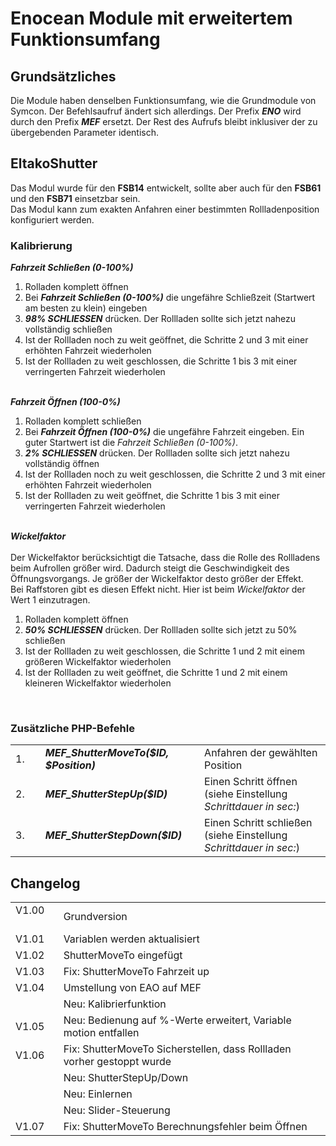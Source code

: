 <!DOCTYPE html>
<html lang="de">
  <head>
    <meta charset="utf-8">
	<meta name="viewport" content="width=device-width">
  </head>

  <body>
	<h1>Enocean Module mit erweitertem Funktionsumfang</h1>
	<h2>Grundsätzliches</h2>
	Die Module haben denselben Funktionsumfang, wie die Grundmodule von Symcon.
	Der Befehlsaufruf ändert sich allerdings. Der Prefix <b><i>ENO</i></b> wird durch den Prefix <b><i>MEF</i></b> ersetzt. Der Rest des Aufrufs bleibt inklusiver der zu übergebenden Parameter identisch.
	<h2>EltakoShutter</h2>
	Das Modul wurde für den <b>FSB14</b> entwickelt, sollte aber auch für den <b>FSB61</b> und den <b>FSB71</b> einsetzbar sein.<br>
	Das Modul kann zum exakten Anfahren einer bestimmten Rollladenposition konfiguriert werden.
	<h3>Kalibrierung</h3>
	<b><i>Fahrzeit Schließen (0-100%)</i></b>
	<ol>
		<li>Rolladen komplett öffnen</li>
		<li>Bei <b><i>Fahrzeit Schließen (0-100%)</i></b> die ungefähre Schließzeit (Startwert am besten zu klein) eingeben</li>
		<li><b><i>98% SCHLIESSEN</i></b> drücken. Der Rollladen sollte sich jetzt nahezu vollständig schließen</li>
		<li>Ist der Rollladen noch zu weit geöffnet, die Schritte 2 und 3 mit einer erhöhten Fahrzeit wiederholen</li>
		<li>Ist der Rollladen zu weit geschlossen, die Schritte 1 bis 3 mit einer verringerten Fahrzeit wiederholen</li>
	</ol><br> 	
	<b><i>Fahrzeit Öffnen (100-0%)</i></b>
	<ol>
		<li>Rolladen komplett schließen</li>
		<li>Bei <b><i>Fahrzeit Öffnen (100-0%)</i></b> die ungefähre Fahrzeit eingeben. Ein guter Startwert ist die <i>Fahrzeit Schließen (0-100%)</i>.</li>
		<li><b><i>2% SCHLIESSEN</i></b> drücken. Der Rollladen sollte sich jetzt nahezu vollständig öffnen</li>
		<li>Ist der Rollladen noch zu weit geschlossen, die Schritte 2 und 3 mit einer erhöhten Fahrzeit wiederholen</li>
		<li>Ist der Rollladen zu weit geöffnet, die Schritte 1 bis 3 mit einer verringerten Fahrzeit wiederholen</li>
	</ol><br> 	
	<b><i>Wickelfaktor</i></b><br><br>
	Der Wickelfaktor berücksichtigt die Tatsache, dass die Rolle des Rollladens beim Aufrollen größer wird. Dadurch steigt die Geschwindigkeit des Öffnungsvorgangs. 
	Je größer der Wickelfaktor desto größer der Effekt.<br>
	Bei Raffstoren gibt es diesen Effekt nicht. Hier ist beim  <i>Wickelfaktor</i> der Wert 1 einzutragen.<br>
	<ol>
		<li>Rolladen komplett öffnen</li>
		<li><b><i>50% SCHLIESSEN</i></b> drücken. Der Rollladen sollte sich jetzt zu 50% schließen</li>
		<li>Ist der Rollladen zu weit geschlossen, die Schritte 1 und 2 mit einem größeren Wickelfaktor wiederholen</li>
		<li>Ist der Rollladen zu weit geöffnet, die Schritte 1 und 2 mit einem kleineren Wickelfaktor wiederholen</li>
	</ol><br> 	
	<h3>Zusätzliche PHP-Befehle</h3>
	<table>
	  <tr>
		<td>1.&nbsp;&nbsp;&nbsp;&nbsp;</td>
		<td><b><i>MEF_ShutterMoveTo($ID, $Position)</i></b>&nbsp;&nbsp;&nbsp;&nbsp;</td>
		<td>Anfahren der gewählten Position</td>
	  </tr>
	  <tr>
		<td>2.</td>
		<td><b><i>MEF_ShutterStepUp($ID)</i></b></td>
		<td>Einen Schritt öffnen (siehe Einstellung <i>Schrittdauer in sec:</i>)</td>
	  </tr>
	  <tr>
		<td>3.</td>
		<td><b><i>MEF_ShutterStepDown($ID)</i></b></td>
		<td>Einen Schritt schließen (siehe Einstellung <i>Schrittdauer in sec:</i>)</td>
	  </tr>
	</table>
	<h2>Changelog</h2>
	<table>
	  <tr>
		<td>V1.00 &nbsp;&nbsp;&nbsp;&nbsp;</td>
		<td>Grundversion</td>
	  </tr>
	  <tr>
		<td>V1.01</td>
		<td>Variablen werden aktualisiert</td>
	  </tr>
	  <tr>
		<td>V1.02</td>
		<td>ShutterMoveTo eingefügt</td>
	  </tr>
	  <tr>
		<td>V1.03</td>
		<td>Fix: ShutterMoveTo Fahrzeit up</td>
	  </tr>
	  <tr>
		<td>V1.04</td>
		<td>Umstellung von EAO auf MEF</td>
	  </tr>
	  <tr>
		<td></td>
		<td>Neu: Kalibrierfunktion</td>
	  </tr>
	  <tr>
		<td>V1.05</td>
		<td>Neu: Bedienung auf %-Werte erweitert, Variable motion entfallen</td>
	  </tr>
	  <tr>
		<td>V1.06</td>
		<td>Fix: ShutterMoveTo Sicherstellen, dass Rollladen vorher gestoppt wurde</td>
	  </tr>
	  <tr>
		<td></td>
		<td>Neu: ShutterStepUp/Down</td>
	  </tr>
	  <tr>
		<td></td>
		<td>Neu: Einlernen</td>
	  </tr>
	  <tr>
		<td></td>
		<td>Neu: Slider-Steuerung</td>
	  </tr>
	  <tr>
		<td>V1.07</td>
		<td>Fix: ShutterMoveTo Berechnungsfehler beim Öffnen</td>
	  </tr>
	</table>
  </body>
</html>

